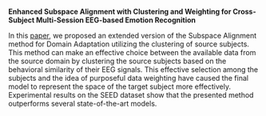 **Enhanced Subspace Alignment with Clustering and Weighting for Cross-Subject Multi-Session EEG-based Emotion Recognition**

In this [paper](Enhanced_Subspace_Alignment_with_Clustering_and_Weighting_for_Cross_Subject_Multi_Session_EEG_based_Emotion_Recognition.pdf), we proposed an extended version of the Subspace Alignment method for Domain Adaptation utilizing the clustering of source subjects. This method can make an effective choice between the available data from the source domain by clustering the source subjects based on the behavioral similarity of their EEG signals. This effective selection among the subjects and the idea of purposeful data weighting have caused the final model to represent the space of the target subject more effectively. Experimental results on the SEED dataset show that the presented method outperforms several state-of-the-art models.
